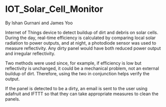 # IOT_Solar_Cell_Monitor
By Ishan Gurnani and James Yoo

Internet of Things device to detect buildup of dirt and debris on solar cells. During the day, real-time efficiency is calculated by comparing local solar radiation to power outputs, and at night, a photodiode sensor was used to measure reflectivity. Any dirty panel would have both reduced power output and irregular reflectivity.

Two methods were used since, for example, if efficiency is low but reflectivity is unchanged, it could be a mechanical problem, not an external buildup of dirt. Therefore, using the two in conjunction helps verify the output. 

If the panel is detected to be a dirty, an email is sent to the user using adafruit and IFTTT so that they can take appropriate measures to clean the panels. 
